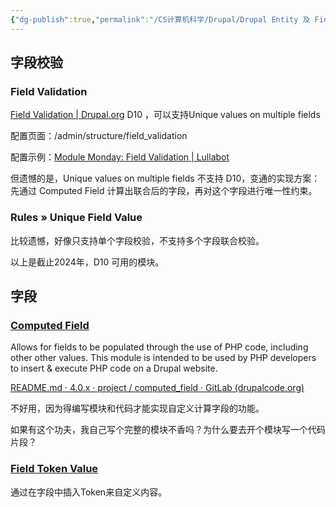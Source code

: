 ```yaml
---
{"dg-publish":true,"permalink":"/CS计算机科学/Drupal/Drupal Entity 及 Field 相关开发/","created":"2024-03-20T18:57:52.951+08:00","updated":"2024-03-21T09:11:42.091+08:00"}
---
```


## 字段校验

### Field Validation

[Field Validation | Drupal.org](https://www.drupal.org/project/field_validation)  D10 ，可以支持Unique values on multiple fields

配置页面：/admin/structure/field_validation

配置示例：[Module Monday: Field Validation | Lullabot](https://www.lullabot.com/articles/module-monday-field-validation)

但遗憾的是，Unique values on multiple fields 不支持 D10，变通的实现方案：先通过 Computed Field 计算出联合后的字段，再对这个字段进行唯一性约束。

### Rules » Unique Field Value  

比较遗憾，好像只支持单个字段校验，不支持多个字段联合校验。

以上是截止2024年，D10 可用的模块。

## 字段

### [Computed Field](https://www.drupal.org/project/computed_field)

Allows for fields to be populated through the use of PHP code, including other other values. This module is intended to be used by PHP developers to insert & execute PHP code on a Drupal website.

[README.md · 4.0.x · project / computed_field · GitLab (drupalcode.org)](https://git.drupalcode.org/project/computed_field/-/blob/4.0.x/README.md)

不好用，因为得编写模块和代码才能实现自定义计算字段的功能。

如果有这个功夫，我自己写个完整的模块不香吗？为什么要去开个模块写一个代码片段？

### [Field Token Value](https://www.drupal.org/project/field_token_value)

通过在字段中插入Token来自定义内容。